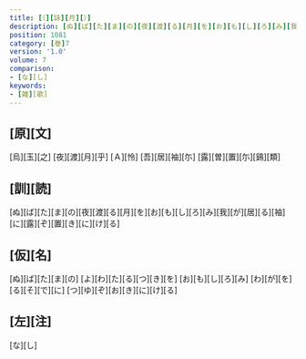 ```yaml
---
title: [（][詠][月][）]
description: [ぬ][ば][た][ま][の][夜][渡][る][月][を][お][も][し][ろ][み][我][が][居][る][袖][に][露][ぞ][置][き][に][け][る]
position: 1081
category: [巻]7
version: '1.0'
volume: 7
comparison:
- [な][し]
keywords:
- [雑][歌]
---
```


## [原][文]

[烏][玉][之] [夜][渡][月][乎] [Ａ][怜] [吾][居][袖][尓] [露][曽][置][尓][鷄][類]

## [訓][読]

[ぬ][ば][た][ま][の][夜][渡][る][月][を][お][も][し][ろ][み][我][が][居][る][袖][に][露][ぞ][置][き][に][け][る]

## [仮][名]

[ぬ][ば][た][ま][の] [よ][わ][た][る][つ][き][を] [お][も][し][ろ][み] [わ][が][を][る][そ][で][に] [つ][ゆ][ぞ][お][き][に][け][る]

## [左][注]

[な][し]
